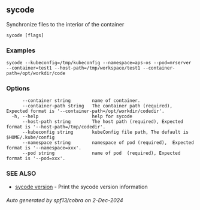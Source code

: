 ## sycode

Synchronize files to the interior of the container

```
sycode [flags]
```

### Examples

```
sycode --kubeconfig=/tmp/kubeconfig --namespace=aps-os --pod=mrserver --container=test1 --host-path=/tmp/workspace/test1 --container-path=/opt/workdir/code
```

### Options

```
      --container string        name of container.
      --container-path string   The container path (required), Expected format is '--container-path=/opt/workdir/codedir'.
  -h, --help                    help for sycode
      --host-path string        The host path (required), Expected format is '--host-path=/tmp/codedir'.
      --kubeconfig string       kubeConfig file path, The default is $HOME/.kube/config
      --namespace string        namespace of pod (required),  Expected format is '--namespace=xxx'.
      --pod string              name of pod  (required), Expected format is '--pod=xxx'.
```

### SEE ALSO

* [sycode version](sycode_version.md)	 - Print the sycode version information

###### Auto generated by spf13/cobra on 2-Dec-2024
